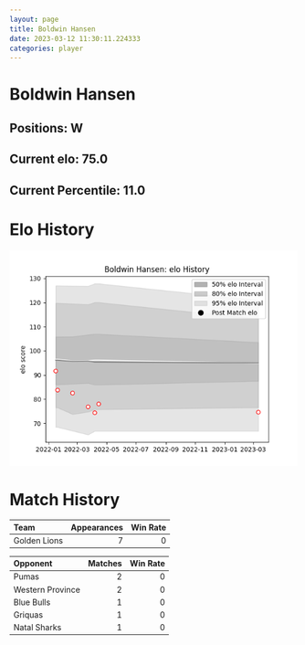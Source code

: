 ```yaml
---  
layout: page  
title: Boldwin Hansen  
date: 2023-03-12 11:30:11.224333  
categories: player  
---
```

# Boldwin Hansen

## Positions: W

## Current elo: 75.0

## Current Percentile: 11.0

# Elo History


![elo history](history_BoldwinHansen.png)
# Match History


| Team         |   Appearances |   Win Rate |
|:-------------|--------------:|-----------:|
| Golden Lions |             7 |          0 |

| Opponent         |   Matches |   Win Rate |
|:-----------------|----------:|-----------:|
| Pumas            |         2 |          0 |
| Western Province |         2 |          0 |
| Blue Bulls       |         1 |          0 |
| Griquas          |         1 |          0 |
| Natal Sharks     |         1 |          0 |